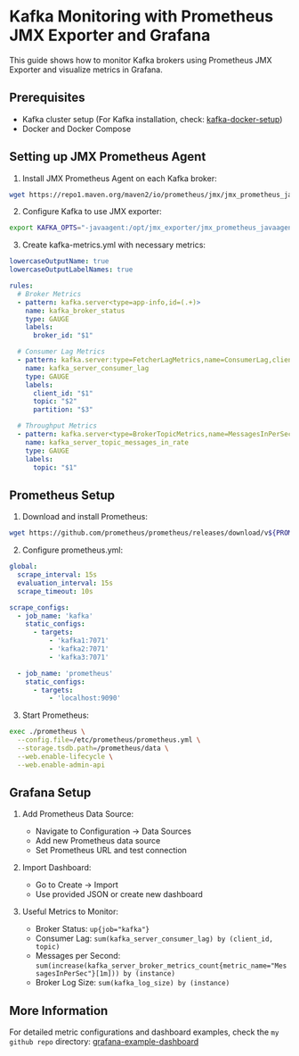 # Kafka Monitoring with Prometheus JMX Exporter and Grafana

This guide shows how to monitor Kafka brokers using Prometheus JMX Exporter and visualize metrics in Grafana.

## Prerequisites
- Kafka cluster setup (For Kafka installation, check: [kafka-docker-setup](https://github.com/mcagriaktas/kafka-docker-setup))
- Docker and Docker Compose

## Setting up JMX Prometheus Agent

1. Install JMX Prometheus Agent on each Kafka broker:
```bash
wget https://repo1.maven.org/maven2/io/prometheus/jmx/jmx_prometheus_javaagent/0.19.0/jmx_prometheus_javaagent-0.19.0.jar -O /opt/jmx_exporter/jmx_prometheus_javaagent.jar
```

2. Configure Kafka to use JMX exporter:
```bash
export KAFKA_OPTS="-javaagent:/opt/jmx_exporter/jmx_prometheus_javaagent.jar=7071:/opt/jmx_exporter/kafka-metrics.yml"
```

3. Create kafka-metrics.yml with necessary metrics:
```yaml
lowercaseOutputName: true
lowercaseOutputLabelNames: true

rules:
  # Broker Metrics
  - pattern: kafka.server<type=app-info,id=(.+)>
    name: kafka_broker_status
    type: GAUGE
    labels:
      broker_id: "$1"

  # Consumer Lag Metrics
  - pattern: kafka.server:type=FetcherLagMetrics,name=ConsumerLag,clientId=([-.\w]+),topic=([-.\w]+),partition=([0-9]+)
    name: kafka_server_consumer_lag
    type: GAUGE
    labels:
      client_id: "$1"
      topic: "$2"
      partition: "$3"

  # Throughput Metrics
  - pattern: kafka.server<type=BrokerTopicMetrics,name=MessagesInPerSec,topic=(.+)><>OneMinuteRate
    name: kafka_server_topic_messages_in_rate
    type: GAUGE
    labels:
      topic: "$1"
```

## Prometheus Setup

1. Download and install Prometheus:
```bash
wget https://github.com/prometheus/prometheus/releases/download/v${PROMETHEUS_VERSION}/prometheus-${PROMETHEUS_VERSION}.linux-amd64.tar.gz
```

2. Configure prometheus.yml:
```yaml
global:
  scrape_interval: 15s
  evaluation_interval: 15s
  scrape_timeout: 10s

scrape_configs:
  - job_name: 'kafka'
    static_configs:
      - targets:
          - 'kafka1:7071'
          - 'kafka2:7071'
          - 'kafka3:7071'

  - job_name: 'prometheus'
    static_configs:
      - targets:
          - 'localhost:9090'
```

3. Start Prometheus:
```bash
exec ./prometheus \
  --config.file=/etc/prometheus/prometheus.yml \
  --storage.tsdb.path=/prometheus/data \
  --web.enable-lifecycle \
  --web.enable-admin-api
```

## Grafana Setup

1. Add Prometheus Data Source:
   - Navigate to Configuration → Data Sources
   - Add new Prometheus data source
   - Set Prometheus URL and test connection

2. Import Dashboard:
   - Go to Create → Import
   - Use provided JSON or create new dashboard

3. Useful Metrics to Monitor:
   - Broker Status: `up{job="kafka"}`
   - Consumer Lag: `sum(kafka_server_consumer_lag) by (client_id, topic)`
   - Messages per Second: `sum(increase(kafka_server_broker_metrics_count{metric_name="MessagesInPerSec"}[1m])) by (instance)`
   - Broker Log Size: `sum(kafka_log_size) by (instance)`

## More Information
For detailed metric configurations and dashboard examples, check the `my github repo` directory:
[grafana-example-dashboard](https://github.com/mcagriaktas/kafka-lab/tree/main/kafka_kraft_3_broker/config/grafana/datasource)
